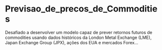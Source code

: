 # Previsao_de_precos_de_Commodities
Desafiado a desenvolver um modelo capaz de  prever retornos futuros de commodities usando dados históricos da London  Metal Exchange (LME), Japan Exchange Group (JPX), ações dos EUA e mercados  Forex...
